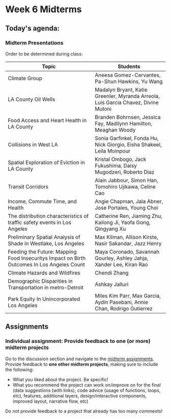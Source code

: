 # Week 6 Midterms

## Today's agenda:

### Midterm Presentations

Order to be determined during class:

Topic | Students
--|--
Climate Group | Aneesa Gomez-Cervantes, Pa-Shun Hawkins, Yu Wang
LA County Oil Wells | Madalyn Bryant, Katie Greenler, Myranda Arreola, Luis Garcia Chavez, Divine Mutoni
Food Access and Heart Health in LA County | Branden Bohrnsen, Jessica Fay, Madilynn Hamilton, Meaghan Woody
Collisions in West LA | Sonia Garfinkel, Fonda Hu, Nick Giorgio, Eisha Shakeel, Leila Moinpour
Spatial Exploration of Eviction in LA County | Kristal Ombogo, Jack Fukushima, Daisy Mugodzeri, Roberto Diaz
Transit Corridors | Alain Jabbour, Simon Han, Tomohiro Ujikawa, Celine Cao
Income, Commute Time, and Health | Angie Chapman, Jala Abner, Jose Portales, Young Choi
The distribution characteristics of traffic safety events in Los Angeles | Catherine Ren, Jiaming Zhu, Kailong Ji, Yaofa Gong, Qingyang Xu
Preliminary Spatial Analysis of Shade in Westlake, Los Angeles | Max Kilman, Allison Kirste, Nasir Sakandar, Jazz Henry
Feeding the Future: Mapping Food Insecuritys Impact on Birth Outcomes In Los Angeles Count | Maya Coronado, Savannah Gourley, Ashley Jahja, Xander Lee, Kiran Rao
Climate Hazards and Wildfires | Chendi Zhang
Demographic Disparities in Transportation in metro-Detroit | Ashkay Jalluri
Park Equity In Unincorporated Los Angeles | Miles Kim Parr, Max Garcia, Aydin Pasebani, Annie Chan, Rodrigo Gutierrez

## Assignments

### Individual assignment: Provide feedback to one (or more) midterm projects

Go to the discussion section and navigate to the [midterm assignments](https://github.com/cgiamarino9/24W-UP221/discussions/8). Provide feedback to **one other midterm projects**, making sure to include the following:

- What you liked about the project. Be specific!
- What you recommend the project can work on/improve on for the final (data suggestions (with links), code advice (usage of functions, loops, etc), features, additional layers, design/interactive components, improved layout, narrative flow, etc)

Do not provide feedback to a project that already has too many comments!
